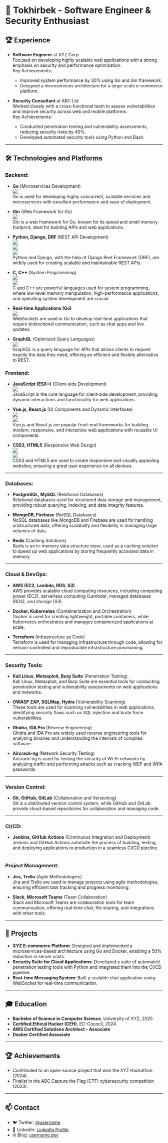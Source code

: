 # 🚀 Tokhirbek - Software Engineer & Security Enthusiast

## 🏆 Experience

- **Software Engineer** at XYZ Corp  
  Focused on developing highly scalable web applications with a strong emphasis on security and performance optimization.  
  Key Achievements: 
  - Improved system performance by 30% using Go and Gin framework.  
  - Designed a microservices architecture for a large-scale e-commerce platform.

- **Security Consultant** at ABC Ltd  
  Worked closely with a cross-functional team to assess vulnerabilities and improve security across web and mobile platforms.  
  Key Achievements: 
  - Conducted penetration testing and vulnerability assessments, reducing security risks by 40%.  
  - Developed automated security tools using Python and Bash.

---

## 🛠 Technologies and Platforms

### Backend:
- **Go** (Microservices Development)  
  <img src="https://img.shields.io/badge/Go-00ADD8?style=for-the-badge&logo=go&logoColor=white"/>  
  Go is used for developing highly concurrent, scalable services and microservices with excellent performance and ease of deployment.
  
- **Gin** (Web Framework for Go)  
  <img src="https://img.shields.io/badge/Gin_Gonic-00ADD8?style=for-the-badge&logo=go&logoColor=white"/>  
  Gin is a web framework for Go, known for its speed and small memory footprint, ideal for building APIs and web applications.

- **Python, Django, DRF** (REST API Development)  
  <img src="https://img.shields.io/badge/Python-3776AB?style=for-the-badge&logo=python&logoColor=white"/>  
  <img src="https://img.shields.io/badge/Django-092E20?style=for-the-badge&logo=django&logoColor=white"/>  
  <img src="https://img.shields.io/badge/DRF-red?style=for-the-badge&logo=django&logoColor=white"/>  
  Python and Django, with the help of Django Rest Framework (DRF), are widely used for creating scalable and maintainable REST APIs.

- **C, C++** (System Programming)  
  <img src="https://img.shields.io/badge/C-00599C?style=for-the-badge&logo=c&logoColor=white"/>  
  <img src="https://img.shields.io/badge/C%2B%2B-00599C?style=for-the-badge&logo=cplusplus&logoColor=white"/>  
  C and C++ are powerful languages used for system programming, where low-level memory manipulation, high-performance applications, and operating system development are crucial.

- **Real-time Applications (Go)**  
  <img src="https://img.shields.io/badge/WebSocket-2E86C1?style=for-the-badge&logo=websocket&logoColor=white"/>  
  WebSockets are used in Go to develop real-time applications that require bidirectional communication, such as chat apps and live updates.

- **GraphQL** (Optimized Query Languages)  
  <img src="https://img.shields.io/badge/GraphQL-E10098?style=for-the-badge&logo=graphql&logoColor=white"/>  
  GraphQL is a query language for APIs that allows clients to request exactly the data they need, offering an efficient and flexible alternative to REST.

### Frontend:
- **JavaScript (ES6+)** (Client-side Development)  
  <img src="https://img.shields.io/badge/JavaScript-F7DF1E?style=for-the-badge&logo=javascript&logoColor=black"/>  
  JavaScript is the core language for client-side development, providing dynamic interactions and functionality for web applications.

- **Vue.js, React.js** (UI Components and Dynamic Interfaces)  
  <img src="https://img.shields.io/badge/Vue.js-4FC08D?style=for-the-badge&logo=vue.js&logoColor=white"/>  
  <img src="https://img.shields.io/badge/React-61DAFB?style=for-the-badge&logo=react&logoColor=black"/>  
  Vue.js and React.js are popular front-end frameworks for building modern, responsive, and interactive web applications with reusable UI components.

- **CSS3, HTML5** (Responsive Web Design)  
  <img src="https://img.shields.io/badge/CSS3-1572B6?style=for-the-badge&logo=css3&logoColor=white"/>  
  <img src="https://img.shields.io/badge/HTML5-E34F26?style=for-the-badge&logo=html5&logoColor=white"/>  
  CSS3 and HTML5 are used to create responsive and visually appealing websites, ensuring a great user experience on all devices.

---

### Databases:
- **PostgreSQL, MySQL** (Relational Databases)  
  Relational databases used for structured data storage and management, providing robust querying, indexing, and data integrity features.

- **MongoDB, Firebase** (NoSQL Databases)  
  NoSQL databases like MongoDB and Firebase are used for handling unstructured data, offering scalability and flexibility in managing large volumes of data.

- **Redis** (Caching Solutions)  
  Redis is an in-memory data structure store, used as a caching solution to speed up web applications by storing frequently accessed data in memory.

---

### Cloud & DevOps:
- **AWS (EC2, Lambda, RDS, S3)**  
  AWS provides scalable cloud computing resources, including computing power (EC2), serverless computing (Lambda), managed databases (RDS), and storage (S3).
  
- **Docker, Kubernetes** (Containerization and Orchestration)  
  Docker is used for creating lightweight, portable containers, while Kubernetes orchestrates and manages containerized applications at scale.

- **Terraform** (Infrastructure as Code)  
  Terraform is used for managing infrastructure through code, allowing for version-controlled and reproducible infrastructure provisioning.

---

### Security Tools:
- **Kali Linux, Metasploit, Burp Suite** (Penetration Testing)  
  Kali Linux, Metasploit, and Burp Suite are essential tools for conducting penetration testing and vulnerability assessments on web applications and networks.

- **OWASP ZAP, SQLMap, Hydra** (Vulnerability Scanning)  
  These tools are used for scanning vulnerabilities in web applications, identifying security flaws such as SQL injection and brute force vulnerabilities.

- **Ghidra, IDA Pro** (Reverse Engineering)  
  Ghidra and IDA Pro are widely used reverse engineering tools for analyzing binaries and understanding the internals of compiled software.

- **Aircrack-ng** (Network Security Testing)  
  Aircrack-ng is used for testing the security of Wi-Fi networks by analyzing traffic and performing attacks such as cracking WEP and WPA passwords.

---

### Version Control:
- **Git, GitHub, GitLab** (Collaboration and Versioning)  
  Git is a distributed version control system, while GitHub and GitLab provide cloud-based repositories for collaboration and managing code.

---

### CI/CD:
- **Jenkins, GitHub Actions** (Continuous Integration and Deployment)  
  Jenkins and GitHub Actions automate the process of building, testing, and deploying applications to production in a seamless CI/CD pipeline.

---

### Project Management:
- **Jira, Trello** (Agile Methodologies)  
  Jira and Trello are used to manage projects using agile methodologies, ensuring efficient task tracking and progress monitoring.

- **Slack, Microsoft Teams** (Team Collaboration)  
  Slack and Microsoft Teams are collaboration tools for team communication, offering real-time chat, file sharing, and integrations with other tools.

---

## 📂 Projects

- **XYZ E-commerce Platform**: Designed and implemented a microservices-based architecture using Go and Docker, enabling a 50% reduction in server costs.
- **Security Suite for Cloud Applications**: Developed a suite of automated penetration testing tools with Python and integrated them into the CI/CD pipeline.
- **Real-time Messaging System**: Built a scalable chat application using WebSocket for real-time communication.

---

## 🎓 Education

- **Bachelor of Science in Computer Science**, University of XYZ, 2025  
- **Certified Ethical Hacker (CEH)**, EC-Council, 2024  
- **AWS Certified Solutions Architect - Associate**  
- **Docker Certified Associate**

---

## 🏆 Achievements

- Contributed to an open-source project that won the XYZ Hackathon (2024).
- Finalist in the ABC Capture the Flag (CTF) cybersecurity competition (2023).

---

## 📫 Contact

- 🐦 Twitter: [@username](https://twitter.com/username)  
- 💼 LinkedIn: [LinkedIn Profile](https://linkedin.com/in/username)  
- 🌐 Blog: [username.dev](https://username.dev)
